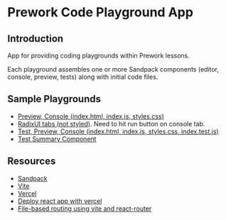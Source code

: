 # Prework Code Playground App

## Introduction

App for providing coding playgrounds within Prework lessons.

Each playground assembles one or more Sandpack components (editor, console,
preview, tests) along with initial code files.

## Sample Playgrounds

- [Preview, Console (index.html, index.js, styles.css)](https://playground-app-chi.vercel.app/lesson1/playground1)
- [RadixUI tabs (not styled)](https://playground-app-chi.vercel.app/lesson1/playground2).
  Need to hit run button on console tab.
- [Test, Preview, Console (index.html, index.js, styles.css, index.test.js)](https://playground-app-chi.vercel.app/lesson1/playground3)
- [Test Summary Component](https://playground-app-chi.vercel.app/lesson1/playground4)

## Resources

- [Sandpack](https://sandpack.codesandbox.io/)
- [Vite](https://vitejs.dev/)
- [Vercel](https://vercel.com/)
- [Deploy react app with vercel](https://ibaslogic.com/deploy-react-app-with-vercel/)
- [File-based routing using vite and react-router](https://dev.to/franciscomendes10866/file-based-routing-using-vite-and-react-router-3fdo)
